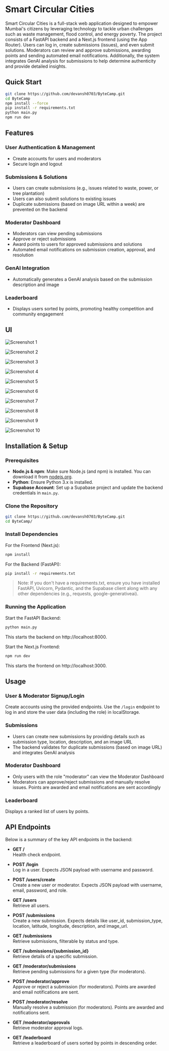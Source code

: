# Smart Circular Cities

Smart Circular Cities is a full-stack web application designed to empower Mumbai's citizens by leveraging technology to tackle urban challenges such as waste management, flood control, and energy poverty. The project consists of a FastAPI backend and a Next.js frontend (using the App Router). Users can log in, create submissions (issues), and even submit solutions. Moderators can review and approve submissions, awarding points and sending automated email notifications. Additionally, the system integrates GenAI analysis for submissions to help determine authenticity and provide detailed insights.

## Quick Start

```bash
git clone https://github.com/devansh0703/ByteCamp.git
cd ByteCamp
npm install --force
pip install -r requirements.txt
python main.py
npm run dev
```

## Features

### User Authentication & Management
- Create accounts for users and moderators
- Secure login and logout

### Submissions & Solutions
- Users can create submissions (e.g., issues related to waste, power, or tree plantation)
- Users can also submit solutions to existing issues
- Duplicate submissions (based on image URL within a week) are prevented on the backend

### Moderator Dashboard
- Moderators can view pending submissions
- Approve or reject submissions
- Award points to users for approved submissions and solutions
- Automated email notifications on submission creation, approval, and resolution

### GenAI Integration
- Automatically generates a GenAI analysis based on the submission description and image

### Leaderboard
- Displays users sorted by points, promoting healthy competition and community engagement

## UI

![Screenshot 1](images/s1.png)

![Screenshot 2](images/s2.png)

![Screenshot 3](images/s3.png)

![Screenshot 4](images/s4.png)

![Screenshot 5](images/s5.png)

![Screenshot 6](images/s6.png)

![Screenshot 7](images/s7.png)

![Screenshot 8](images/s8.png)

![Screenshot 9](images/s9.png)

![Screenshot 10](images/s10.png)

## Installation & Setup

### Prerequisites
- **Node.js & npm**: Make sure Node.js (and npm) is installed. You can download it from [nodejs.org](https://nodejs.org).
- **Python**: Ensure Python 3.x is installed.
- **Supabase Account**: Set up a Supabase project and update the backend credentials in `main.py`.

### Clone the Repository
```bash
git clone https://github.com/devansh0703/ByteCamp.git
cd ByteCamp/
```

### Install Dependencies

For the Frontend (Next.js):
```bash
npm install
```

For the Backend (FastAPI):
```bash
pip install -r requirements.txt
```

> Note: If you don't have a requirements.txt, ensure you have installed FastAPI, Uvicorn, Pydantic, and the Supabase client along with any other dependencies (e.g., requests, google-generativeai).

### Running the Application

Start the FastAPI Backend:
```bash
python main.py
```
This starts the backend on http://localhost:8000.

Start the Next.js Frontend:
```bash
npm run dev
```
This starts the frontend on http://localhost:3000.

## Usage

### User & Moderator Signup/Login
Create accounts using the provided endpoints. Use the `/login` endpoint to log in and store the user data (including the role) in localStorage.

### Submissions
- Users can create new submissions by providing details such as submission type, location, description, and an image URL
- The backend validates for duplicate submissions (based on image URL) and integrates GenAI analysis

### Moderator Dashboard
- Only users with the role "moderator" can view the Moderator Dashboard
- Moderators can approve/reject submissions and manually resolve issues. Points are awarded and email notifications are sent accordingly

### Leaderboard
Displays a ranked list of users by points.

## API Endpoints

Below is a summary of the key API endpoints in the backend:

- **GET /**  
  Health check endpoint.

- **POST /login**  
  Log in a user. Expects JSON payload with username and password.

- **POST /users/create**  
  Create a new user or moderator. Expects JSON payload with username, email, password, and role.

- **GET /users**  
  Retrieve all users.

- **POST /submissions**  
  Create a new submission. Expects details like user_id, submission_type, location, latitude, longitude, description, and image_url.

- **GET /submissions**  
  Retrieve submissions, filterable by status and type.

- **GET /submissions/{submission_id}**  
  Retrieve details of a specific submission.

- **GET /moderator/submissions**  
  Retrieve pending submissions for a given type (for moderators).

- **POST /moderator/approve**  
  Approve or reject a submission (for moderators). Points are awarded and email notifications are sent.

- **POST /moderator/resolve**  
  Manually resolve a submission (for moderators). Points are awarded and notifications sent.

- **GET /moderator/approvals**  
  Retrieve moderator approval logs.

- **GET /leaderboard**  
  Retrieve a leaderboard of users sorted by points in descending order.

